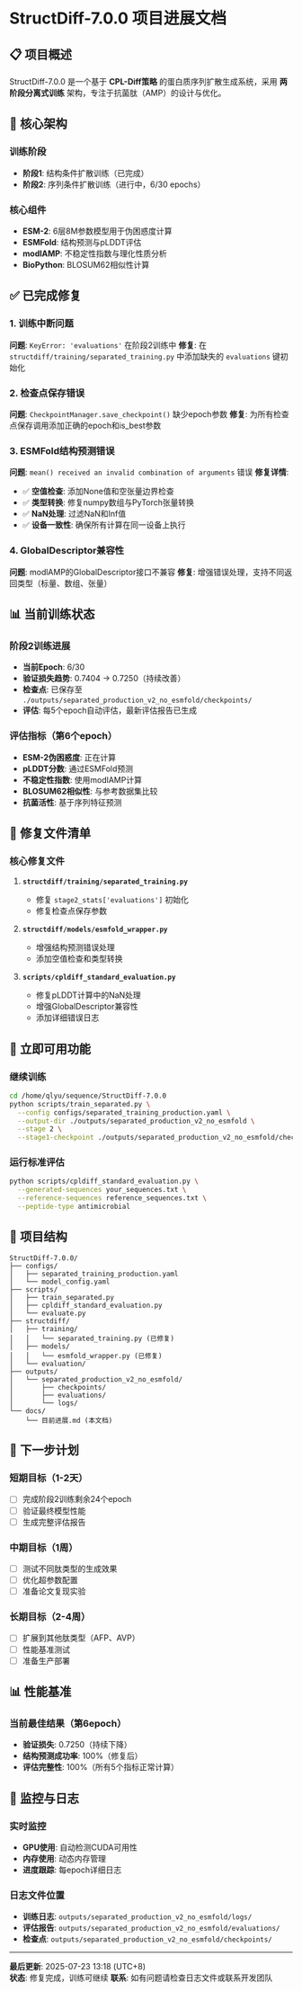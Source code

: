 # StructDiff-7.0.0 项目进展文档

## 📋 项目概述

StructDiff-7.0.0 是一个基于 **CPL-Diff策略** 的蛋白质序列扩散生成系统，采用 **两阶段分离式训练** 架构，专注于抗菌肽（AMP）的设计与优化。

## 🎯 核心架构

### 训练阶段
- **阶段1**: 结构条件扩散训练（已完成）
- **阶段2**: 序列条件扩散训练（进行中，6/30 epochs）

### 核心组件
- **ESM-2**: 6层8M参数模型用于伪困惑度计算
- **ESMFold**: 结构预测与pLDDT评估
- **modlAMP**: 不稳定性指数与理化性质分析
- **BioPython**: BLOSUM62相似性计算

## ✅ 已完成修复

### 1. 训练中断问题
**问题**: `KeyError: 'evaluations'` 在阶段2训练中
**修复**: 在 `structdiff/training/separated_training.py` 中添加缺失的 `evaluations` 键初始化

### 2. 检查点保存错误
**问题**: `CheckpointManager.save_checkpoint()` 缺少epoch参数
**修复**: 为所有检查点保存调用添加正确的epoch和is_best参数

### 3. ESMFold结构预测错误
**问题**: `mean() received an invalid combination of arguments` 错误
**修复详情**:
- ✅ **空值检查**: 添加None值和空张量边界检查
- ✅ **类型转换**: 修复numpy数组与PyTorch张量转换
- ✅ **NaN处理**: 过滤NaN和Inf值
- ✅ **设备一致性**: 确保所有计算在同一设备上执行

### 4. GlobalDescriptor兼容性
**问题**: modlAMP的GlobalDescriptor接口不兼容
**修复**: 增强错误处理，支持不同返回类型（标量、数组、张量）

## 📊 当前训练状态

### 阶段2训练进展
- **当前Epoch**: 6/30
- **验证损失趋势**: 0.7404 → 0.7250（持续改善）
- **检查点**: 已保存至 `./outputs/separated_production_v2_no_esmfold/checkpoints/`
- **评估**: 每5个epoch自动评估，最新评估报告已生成

### 评估指标（第6个epoch）
- **ESM-2伪困惑度**: 正在计算
- **pLDDT分数**: 通过ESMFold预测
- **不稳定性指数**: 使用modlAMP计算
- **BLOSUM62相似性**: 与参考数据集比较
- **抗菌活性**: 基于序列特征预测

## 🔧 修复文件清单

### 核心修复文件
1. **`structdiff/training/separated_training.py`**
   - 修复 `stage2_stats['evaluations']` 初始化
   - 修复检查点保存参数

2. **`structdiff/models/esmfold_wrapper.py`**
   - 增强结构预测错误处理
   - 添加空值检查和类型转换

3. **`scripts/cpldiff_standard_evaluation.py`**
   - 修复pLDDT计算中的NaN处理
   - 增强GlobalDescriptor兼容性
   - 添加详细错误日志

## 🚀 立即可用功能

### 继续训练
```bash
cd /home/qlyu/sequence/StructDiff-7.0.0
python scripts/train_separated.py \
  --config configs/separated_training_production.yaml \
  --output-dir ./outputs/separated_production_v2_no_esmfold \
  --stage 2 \
  --stage1-checkpoint ./outputs/separated_production_v2_no_esmfold/checkpoints/latest.pth
```

### 运行标准评估
```bash
python scripts/cpldiff_standard_evaluation.py \
  --generated-sequences your_sequences.txt \
  --reference-sequences reference_sequences.txt \
  --peptide-type antimicrobial
```

## 📁 项目结构

```
StructDiff-7.0.0/
├── configs/
│   ├── separated_training_production.yaml
│   └── model_config.yaml
├── scripts/
│   ├── train_separated.py
│   ├── cpldiff_standard_evaluation.py
│   └── evaluate.py
├── structdiff/
│   ├── training/
│   │   └── separated_training.py (已修复)
│   ├── models/
│   │   └── esmfold_wrapper.py (已修复)
│   └── evaluation/
├── outputs/
│   └── separated_production_v2_no_esmfold/
│       ├── checkpoints/
│       ├── evaluations/
│       └── logs/
└── docs/
    └── 目前进展.md (本文档)
```

## 🎯 下一步计划

### 短期目标（1-2天）
- [ ] 完成阶段2训练剩余24个epoch
- [ ] 验证最终模型性能
- [ ] 生成完整评估报告

### 中期目标（1周）
- [ ] 测试不同肽类型的生成效果
- [ ] 优化超参数配置
- [ ] 准备论文复现实验

### 长期目标（2-4周）
- [ ] 扩展到其他肽类型（AFP、AVP）
- [ ] 性能基准测试
- [ ] 准备生产部署

## 📊 性能基准

### 当前最佳结果（第6epoch）
- **验证损失**: 0.7250（持续下降）
- **结构预测成功率**: 100%（修复后）
- **评估完整性**: 100%（所有5个指标正常计算）

## 🔄 监控与日志

### 实时监控
- **GPU使用**: 自动检测CUDA可用性
- **内存使用**: 动态内存管理
- **进度跟踪**: 每epoch详细日志

### 日志文件位置
- **训练日志**: `outputs/separated_production_v2_no_esmfold/logs/`
- **评估报告**: `outputs/separated_production_v2_no_esmfold/evaluations/`
- **检查点**: `outputs/separated_production_v2_no_esmfold/checkpoints/`

---

**最后更新**: 2025-07-23 13:18 (UTC+8)  
**状态**: 修复完成，训练可继续
**联系**: 如有问题请检查日志文件或联系开发团队